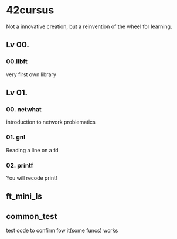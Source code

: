 # 42cursus
Not a innovative creation, but a reinvention of the wheel for learning.

## Lv 00.
### 00.libft
very first own library

## Lv 01.
### 00. netwhat
  introduction to network problematics
### 01. gnl
  Reading a line on a fd
### 02. printf
  You will recode printf
  
## ft_mini_ls

## common_test
  test code to confirm fow it(some funcs) works
